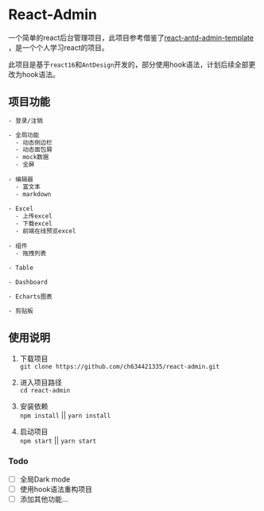 # React-Admin

一个简单的react后台管理项目，此项目参考借鉴了[react-antd-admin-template
](https://github.com/NLRX-WJC/react-antd-admin-template)  ，是一个个人学习react的项目。

此项目是基于`react16`和`AntDesign`开发的，部分使用hook语法，计划后续全部更改为hook语法。  

## 项目功能  
```bash
- 登录/注销

- 全局功能
  - 动态侧边栏
  - 动态面包屑
  - mock数据
  - 全屏
  
- 编辑器
  - 富文本
  - markdown
  
- Excel
  - 上传excel
  - 下载excel
  - 前端在线预览excel
  
- 组件
  - 拖拽列表
  
- Table

- Dashboard

- Echarts图表

- 剪贴板

```
## 使用说明
1. 下载项目  
`git clone https://github.com/ch634421335/react-admin.git`  

2. 进入项目路径  
 `cd react-admin`    
3. 安装依赖  
 `npm install`  || `yarn install`
4. 启动项目  
 `npm start` || `yarn start`

### Todo
- [ ]  全局Dark mode
- [ ]  使用hook语法重构项目  
- [ ]  添加其他功能...
